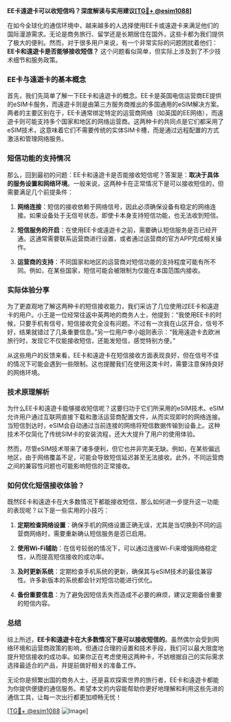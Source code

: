 **EE卡遠遊卡可以收短信吗？深度解读与实用建议[[TG💪+ @esim1088](https://t.me/s/esim1088)]**

在如今全球化的通信环境中，越来越多的人选择使用EE卡或遠遊卡来满足他们的国际漫游需求。无论是商务旅行、留学还是长期居住在国外，这些卡都为我们提供了极大的便利。然而，对于很多用户来说，有一个非常实际的问题困扰着他们：**EE卡和遠遊卡是否能够接收短信？** 这个问题看似简单，但实际上涉及到了不少技术细节和服务政策。

### EE卡与遠遊卡的基本概念

首先，我们先简单了解一下EE卡和遠遊卡的概念。EE卡是英国电信运营商EE提供的eSIM卡服务，而遠遊卡则是由第三方服务商推出的多国通用的eSIM解决方案。两者的主要区别在于，EE卡通常绑定特定的运营商网络（如英国的EE网络），而遠遊卡则可能支持多个国家和地区的网络运营商。这两种卡的共同点是它们都采用了eSIM技术，这意味着它们不需要传统的实体SIM卡槽，而是通过远程配置的方式激活和管理网络服务。

### 短信功能的支持情况

那么，回到最初的问题：EE卡和遠遊卡是否能接收短信呢？答案是：**取决于具体的服务设置和网络环境**。一般来说，这两种卡在正常情况下是可以接收短信的，但需要满足几个前提条件：

1. **网络连接**：短信的接收依赖于网络信号，因此必须确保设备有稳定的网络连接。如果设备处于无信号状态，即使卡本身支持短信功能，也无法收到短信。
   
2. **短信服务的开启**：在使用EE卡或遠遊卡之前，需要确认短信服务是否已经开通。这通常需要联系运营商进行设置，或者通过运营商的官方APP完成相关操作。

3. **运营商的支持**：不同国家和地区的运营商对短信功能的支持程度可能有所不同。例如，在某些国家，短信可能会被限制为仅能在本国范围内接收。

### 实际体验分享

为了更直观地了解这两种卡的短信接收能力，我们采访了几位使用过EE卡和遠遊卡的用户。小王是一位经常往返中英两地的商务人士，他提到：“我使用EE卡的时候，只要手机有信号，短信接收完全没有问题。不过有一次我在山区开会，信号不好，结果就错过了几条重要信息。”另一位用户李小姐则表示：“我用遠遊卡去欧洲旅行时，发现它不仅能接收短信，还能发短信，感觉特别方便。”

从这些用户的反馈来看，EE卡和遠遊卡在短信接收方面表现良好，但在信号不佳的情况下可能会遇到一些限制。这也提醒我们在使用这类卡时，需要注意保持良好的网络环境。

### 技术原理解析

为什么EE卡和遠遊卡能够接收短信呢？这要归功于它们所采用的eSIM技术。eSIM允许用户通过互联网直接下载和激活运营商配置文件，从而实现即时的网络连接。当短信到达时，eSIM会自动通过当前连接的网络将短信数据传输到设备上。这种技术不仅简化了传统SIM卡的安装流程，还大大提升了用户的使用体验。

然而，尽管eSIM技术带来了诸多便利，但它也并非完美无缺。例如，在某些偏远地区，由于网络覆盖不足，可能会导致短信延迟甚至无法接收。此外，不同运营商之间的兼容性问题也可能影响短信的正常接收。

### 如何优化短信接收体验？

既然EE卡和遠遊卡在大多数情况下都能接收短信，那么如何进一步提升这一功能的表现呢？以下是一些实用的小技巧：

1. **定期检查网络设置**：确保手机的网络设置正确无误，尤其是当切换到不同的运营商网络时，需要重新确认短信服务是否已启用。

2. **使用Wi-Fi辅助**：在信号较弱的情况下，可以通过连接Wi-Fi来增强网络稳定性，从而提高短信接收的成功率。

3. **及时更新系统**：定期检查手机系统的更新，确保其与eSIM技术的最佳兼容性。许多新版本的系统都会针对短信功能进行优化。

4. **备份重要信息**：为了避免因短信丢失而造成不必要的麻烦，建议定期备份重要的短信内容。

### 总结

综上所述，**EE卡和遠遊卡在大多数情况下是可以接收短信的**。虽然偶尔会受到网络环境和运营商政策的影响，但通过合理的设置和技术手段，我们可以最大限度地提升短信接收的成功率。如果你正在考虑使用这两种卡，不妨根据自己的实际需求选择最适合的产品，并提前做好相关的准备工作。

无论你是频繁出国的商务人士，还是喜欢探索世界的旅行者，EE卡和遠遊卡都能为你提供便捷的通信服务。希望本文的内容能帮助你更好地理解和利用这些先进的通信工具，让每一次出行都更加顺畅无忧！

[[TG💪+ @esim1088](https://t.me/s/esim1088) ![Image](https://i.postimg.cc/4NQfJmqS/Snipaste-2025-05-13-00-14-12.png)]